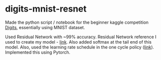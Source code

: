 # digits-mnist-resnet

Made the python script / notebook for the beginner kaggle competition [Digits](https://www.kaggle.com/c/digit-recognizer), essentially using MNIST dataset.

Used Residual Network with ~99% accuracy. Residual Network reference I used to create my model - [link](https://raw.githubusercontent.com/lambdal/cifar10-fast/master/net.svg). Also added softmax at the tail end of this model. Also, used the learning rate schedule in the one cycle policy ([link](https://medium.com/dsnet/the-1-cycle-policy-an-experiment-that-vanished-the-struggle-in-training-neural-nets-184417de23b9)). 
Implemented this using Pytorch.
